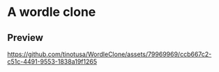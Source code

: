 # A wordle clone

## Preview
https://github.com/tinotusa/WordleClone/assets/79969969/ccb667c2-c51c-4491-9553-1838a19f1265

